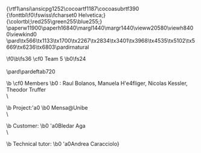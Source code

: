 {\rtf1\ansi\ansicpg1252\cocoartf1187\cocoasubrtf390
{\fonttbl\f0\fswiss\fcharset0 Helvetica;}
{\colortbl;\red255\green255\blue255;}
\paperw11900\paperh16840\margl1440\margr1440\vieww20580\viewh8400\viewkind0
\pard\tx566\tx1133\tx1700\tx2267\tx2834\tx3401\tx3968\tx4535\tx5102\tx5669\tx6236\tx6803\pardirnatural

\f0\b\fs36 \cf0 Team 5
\b0\fs24 \
\
\pard\pardeftab720

\b \cf0 Members
\b0 : Raul Bolanos, Manuela H\'e4fliger, Nicolas Kessler, Theodor Truffer\
\

\b Project:\'a0
\b0 Mensa@Unibe\
\

\b Customer:
\b0 \'a0Bledar Aga\
\

\b Technical tutor:
\b0 \'a0Andrea Caracciolo}